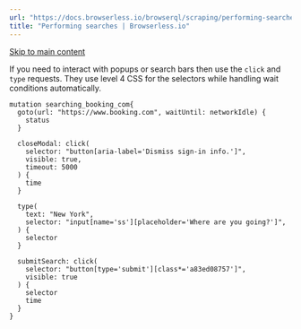 ```yaml
---
url: "https://docs.browserless.io/browserql/scraping/performing-searches"
title: "Performing searches | Browserless.io"
---
```


[Skip to main content](https://docs.browserless.io/browserql/scraping/performing-searches#__docusaurus_skipToContent_fallback)

If you need to interact with popups or search bars then use the `click` and `type` requests. They use level 4 CSS for the selectors while handling wait conditions automatically.

```codeBlockLines_p187
mutation searching_booking_com{
  goto(url: "https://www.booking.com", waitUntil: networkIdle) {
    status
  }

  closeModal: click(
    selector: "button[aria-label='Dismiss sign-in info.']",
    visible: true,
    timeout: 5000
  ) {
    time
  }

  type(
    text: "New York",
    selector: "input[name='ss'][placeholder='Where are you going?']",
  ) {
    selector
  }

  submitSearch: click(
    selector: "button[type='submit'][class*='a83ed08757']",
    visible: true
  ) {
    selector
    time
  }
}

```